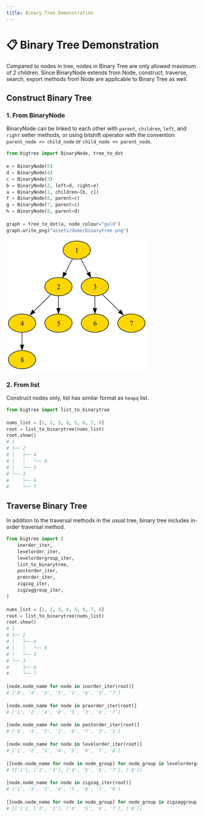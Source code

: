 ```yaml
---
title: Binary Tree Demonstration
---
```


# 📋 Binary Tree Demonstration

Compared to nodes in tree, nodes in Binary Tree are only allowed maximum of 2 children.
Since BinaryNode extends from Node, construct, traverse, search, export methods from Node are applicable to
Binary Tree as well.

## Construct Binary Tree

### 1. From BinaryNode

BinaryNode can be linked to each other with `parent`, `children`, `left`, and `right` setter methods,
or using bitshift operator with the convention `parent_node >> child_node` or `child_node << parent_node`.

```python hl_lines="6-10"
from bigtree import BinaryNode, tree_to_dot

e = BinaryNode(5)
d = BinaryNode(4)
c = BinaryNode(3)
b = BinaryNode(2, left=d, right=e)
a = BinaryNode(1, children=[b, c])
f = BinaryNode(6, parent=c)
g = BinaryNode(7, parent=c)
h = BinaryNode(8, parent=d)

graph = tree_to_dot(a, node_colour="gold")
graph.write_png("assets/demo/binarytree.png")
```

![Sample Binary Tree Output](https://github.com/kayjan/bigtree/raw/master/assets/demo/binarytree.png "Sample Binary Tree Output")

### 2. From list

Construct nodes only, list has similar format as `heapq` list.

```python hl_lines="4"
from bigtree import list_to_binarytree

nums_list = [1, 2, 3, 4, 5, 6, 7, 8]
root = list_to_binarytree(nums_list)
root.show()
# 1
# ├── 2
# │   ├── 4
# │   │   └── 8
# │   └── 5
# └── 3
#     ├── 6
#     └── 7
```

## Traverse Binary Tree

In addition to the traversal methods in the usual tree, binary tree includes in-order traversal method.

```python hl_lines="24 27 30 33 36 39 42"
from bigtree import (
    inorder_iter,
    levelorder_iter,
    levelordergroup_iter,
    list_to_binarytree,
    postorder_iter,
    preorder_iter,
    zigzag_iter,
    zigzaggroup_iter,
)

nums_list = [1, 2, 3, 4, 5, 6, 7, 8]
root = list_to_binarytree(nums_list)
root.show()
# 1
# ├── 2
# │   ├── 4
# │   │   └── 8
# │   └── 5
# └── 3
#     ├── 6
#     └── 7

[node.node_name for node in inorder_iter(root)]
# ['8', '4', '2', '5', '1', '6', '3', '7']

[node.node_name for node in preorder_iter(root)]
# ['1', '2', '4', '8', '5', '3', '6', '7']

[node.node_name for node in postorder_iter(root)]
# ['8', '4', '5', '2', '6', '7', '3', '1']

[node.node_name for node in levelorder_iter(root)]
# ['1', '2', '3', '4', '5', '6', '7', '8']

[[node.node_name for node in node_group] for node_group in levelordergroup_iter(root)]
# [['1'], ['2', '3'], ['4', '5', '6', '7'], ['8']]

[node.node_name for node in zigzag_iter(root)]
# ['1', '3', '2', '4', '5', '6', '7', '8']

[[node.node_name for node in node_group] for node_group in zigzaggroup_iter(root)]
# [['1'], ['3', '2'], ['4', '5', '6', '7'], ['8']]
```
